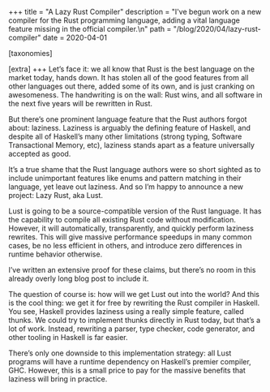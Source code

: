 +++
title = "A Lazy Rust Compiler"
description = "I've begun work on a new compiler for the Rust programming language, adding a vital language feature missing in the official compiler.\n"
path = "/blog/2020/04/lazy-rust-compiler"
date = 2020-04-01

[taxonomies]

[extra]
+++
Let’s face it: we all know that Rust is the best language on the market today, hands down. It has stolen all of the good features from all other languages out there, added some of its own, and is just cranking on awesomeness. The handwriting is on the wall: Rust wins, and all software in the next five years will be rewritten in Rust.

But there’s one prominent language feature that the Rust authors forgot about: laziness. Laziness is arguably the defining feature of Haskell, and despite all of Haskell’s many other limitations (strong typing, Software Transactional Memory, etc), laziness stands apart as a feature universally accepted as good.

It’s a true shame that the Rust language authors were so short sighted as to include unimportant features like enums and pattern matching in their language, yet leave out laziness. And so I’m happy to announce a new project: Lazy Rust, aka Lust.

Lust is going to be a source-compatible version of the Rust language. It has the capability to compile all existing Rust code without modification. However, it will automatically, transparently, and quickly perform laziness rewrites. This will give massive performance speedups in many common cases, be no less efficient in others, and introduce zero differences in runtime behavior otherwise.

I’ve written an extensive proof for these claims, but there’s no room in this already overly long blog post to include it.

The question of course is: how will we get Lust out into the world? And this is the cool thing: we get it for free by rewriting the Rust compiler in Haskell. You see, Haskell provides laziness using a really simple feature, called thunks. We could try to implement thunks directly in Rust today, but that’s a lot of work. Instead, rewriting a parser, type checker, code generator, and other tooling in Haskell is far easier.

There’s only one downside to this implementation strategy: all Lust programs will have a runtime dependency on Haskell’s premier compiler, GHC. However, this is a small price to pay for the massive benefits that laziness will bring in practice.
